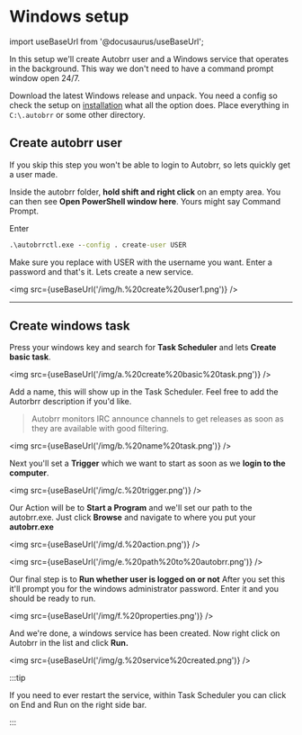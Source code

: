 # Windows setup

import useBaseUrl from '@docusaurus/useBaseUrl';

In this setup we'll create Autobrr user and a Windows service that operates in the background. This way we don't need to have a command prompt window open 24/7.

Download the latest Windows release and unpack. You need a config so check the setup on [installation](./installation#create-config) what all the option does. Place everything in `C:\.autobrr` or some other directory.

## Create autobrr user

If you skip this step you won't be able to login to Autobrr, so lets quickly get a user made.

Inside the autobrr folder, **hold shift and right click** on an empty area. You can then see **Open PowerShell window here**. Yours might say Command Prompt.

Enter

```cmd
.\autobrrctl.exe --config . create-user USER
```

Make sure you replace with USER with the username you want. Enter a password and that's it. Lets create a new service.

<img src={useBaseUrl('/img/h.%20create%20user1.png')} />

---

## Create windows task

Press your windows key and search for **Task Scheduler** and lets **Create basic task**.

<img src={useBaseUrl('/img/a.%20create%20basic%20task.png')} />

Add a name, this will show up in the Task Scheduler. Feel free to add the Autorbrr description if you'd like.

> Autobrr monitors IRC announce channels to get releases as soon as they are available with good filtering.

<img src={useBaseUrl('/img/b.%20name%20task.png')} />

Next you'll set a **Trigger** which we want to start as soon as we **login to the computer**.

<img src={useBaseUrl('/img/c.%20trigger.png')} />

Our Action will be to **Start a Program** and we'll set our path to the autobrr.exe. Just click **Browse** and navigate to where you put your **autobrr.exe**

<img src={useBaseUrl('/img/d.%20action.png')} />

<img src={useBaseUrl('/img/e.%20path%20to%20autobrr.png')} />

Our final step is to **Run whether user is logged on or not** After you set this it'll prompt you for the windows administrator password. Enter it and you should be ready to run.

<img src={useBaseUrl('/img/f.%20properties.png')} />

And we're done, a windows service has been created. Now right click on Autobrr in the list and click **Run.**

<img src={useBaseUrl('/img/g.%20service%20created.png')} />


:::tip

If you need to ever restart the service, within Task Scheduler you can click on End and Run on the right side bar.

:::